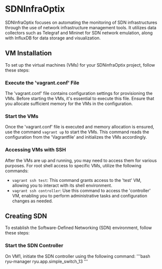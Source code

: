 # SDNInfraOptix

SDNInfraOptix focuses on automating the monitoring of SDN infrastructures through the use of network infrastructure management tools. It utilizes data collectors such as Telegraf and Mininet for SDN network emulation, along with InfluxDB for data storage and visualization.

## VM Installation

To set up the virtual machines (VMs) for your SDNinfraOptix project, follow these steps:

### Execute the 'vagrant.conf' File

The 'vagrant.conf' file contains configuration settings for provisioning the VMs. Before starting the VMs, it's essential to execute this file. Ensure that you allocate sufficient memory for the VMs in the configuration.

### Start the VMs

Once the 'vagrant.conf' file is executed and memory allocation is ensured, use the command `vagrant up` to start the VMs. This command reads the configuration from the 'Vagrantfile' and initializes the VMs accordingly.

### Accessing VMs with SSH

After the VMs are up and running, you may need to access them for various purposes. For root shell access to specific VMs, utilize the following commands:

- `vagrant ssh test`: This command grants access to the 'test' VM, allowing you to interact with its shell environment.
- `vagrant ssh controller`: Use this command to access the 'controller' VM, enabling you to perform administrative tasks and configuration changes as needed.

## Creating SDN

To establish the Software-Defined Networking (SDN) environment, follow these steps:

### Start the SDN Controller

On VM1, initiate the SDN controller using the following command:
'''bash
ryu-manager ryu.app.simple_switch_13 '''

